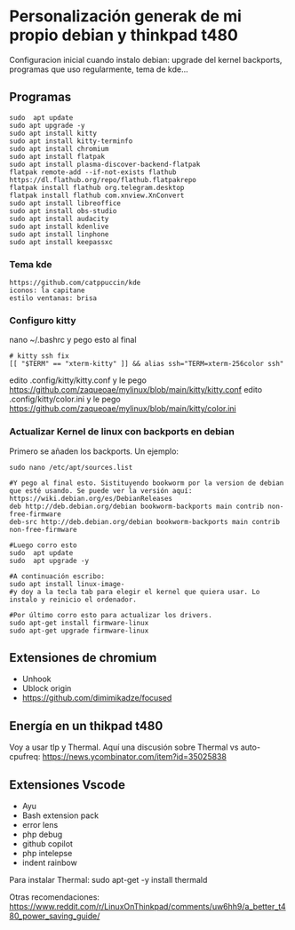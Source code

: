 # Personalización generak de mi propio debian y thinkpad t480
Configuracion inicial cuando instalo debian: upgrade del kernel backports, programas que uso regularmente, tema de  kde...

## Programas
```
sudo  apt update
sudo apt upgrade -y
sudo apt install kitty
sudo apt install kitty-terminfo
sudo apt install chromium
sudo apt install flatpak
sudo apt install plasma-discover-backend-flatpak
flatpak remote-add --if-not-exists flathub https://dl.flathub.org/repo/flathub.flatpakrepo
flatpak install flathub org.telegram.desktop
flatpak install flathub com.xnview.XnConvert
sudo apt install libreoffice
sudo apt install obs-studio
sudo apt install audacity
sudo apt install kdenlive
sudo apt install linphone
sudo apt install keepassxc
```


### Tema kde
```
https://github.com/catppuccin/kde
iconos: la capitane
estilo ventanas: brisa
```


### Configuro kitty
nano ~/.bashrc
y pego esto al final
```
# kitty ssh fix
[[ "$TERM" == "xterm-kitty" ]] && alias ssh="TERM=xterm-256color ssh"
```
edito .config/kitty/kitty.conf y le pego https://github.com/zaqueoae/mylinux/blob/main/kitty/kitty.conf
edito .config/kitty/color.ini y le pego https://github.com/zaqueoae/mylinux/blob/main/kitty/color.ini

### Actualizar Kernel de linux con backports en debian
Primero se añaden los backports. Un ejemplo: 
```
sudo nano /etc/apt/sources.list

#Y pego al final esto. Sistituyendo bookworm por la version de debian que esté usando. Se puede ver la versión aquí: https://wiki.debian.org/es/DebianReleases
deb http://deb.debian.org/debian bookworm-backports main contrib non-free-firmware
deb-src http://deb.debian.org/debian bookworm-backports main contrib non-free-firmware

#Luego corro esto
sudo  apt update
sudo  apt upgrade -y

#A continuación escribo:
sudo apt install linux-image-
#y doy a la tecla tab para elegir el kernel que quiera usar. Lo instalo y reinicio el ordenador.

#Por último corro esto para actualizar los drivers.
sudo apt-get install firmware-linux
sudo apt-get upgrade firmware-linux
```

## Extensiones de chromium
- Unhook
- Ublock origin
- https://github.com/dimimikadze/focused

## Energía en un thikpad t480
Voy a usar tlp y Thermal. Aquí una discusión sobre Thermal vs auto-cpufreq: https://news.ycombinator.com/item?id=35025838

## Extensiones Vscode
- Ayu
- Bash extension pack
- error lens
- php debug
- github copilot
- php intelepse
- indent rainbow

Para instalar Thermal: sudo apt-get -y install thermald


Otras recomendaciones: https://www.reddit.com/r/LinuxOnThinkpad/comments/uw6hh9/a_better_t480_power_saving_guide/
